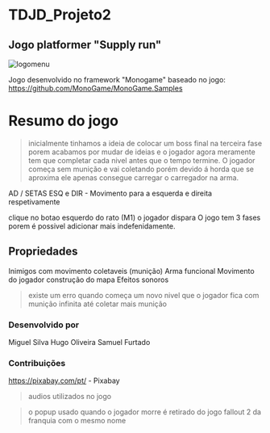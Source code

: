 # TDJD_Projeto2
## Jogo platformer "Supply run"
![logomenu](https://github.com/NinjalexPT/TDJD_Projeto2/assets/150021868/20d6aacc-1226-42e6-a884-d9c4d5897a58)

Jogo desenvolvido no framework "Monogame" baseado no jogo: https://github.com/MonoGame/MonoGame.Samples

# Resumo do jogo

> inicialmente tinhamos a ideia de colocar um boss final na terceira fase porem acabamos por mudar de ideias e o jogador agora meramente tem que completar cada nivel antes que o tempo termine.
O jogador começa sem munição e vai coletando porém devido á horda que se aproxima ele apenas consegue carregar o carregador na arma.

AD / SETAS ESQ e DIR - Movimento para a esquerda e direita respetivamente

clique no botao esquerdo do rato (M1) o jogador dispara
O jogo tem 3 fases porem é possivel adicionar mais indefenidamente.
## Propriedades
Inimigos com movimento
coletaveis (munição)
Arma funcional
Movimento do jogador
construção do mapa
Efeitos sonoros

> existe um erro quando começa um novo nivel que o jogador fica com munição infinita até coletar mais munição

### Desenvolvido por
Miguel Silva
Hugo Oliveira
Samuel Furtado

### Contribuições
https://pixabay.com/pt/ - Pixabay
> audios utilizados no jogo

> o popup usado quando o jogador morre é retirado do jogo fallout 2 da franquia com o mesmo nome
